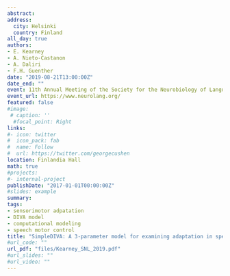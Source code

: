 ```yaml
---
abstract: 
address:
  city: Helsinki
  country: Finland
all_day: true
authors:
- E. Kearney
- A. Nieto-Castanon
- A. Daliri
- F.H. Guenther
date: "2019-08-21T13:00:00Z"
date_end: ""
event: 11th Annual Meeting of the Society for the Neurobiology of Language
event_url: https://www.neurolang.org/
featured: false
#image:
 # caption: ''
  #focal_point: Right
links:
#- icon: twitter
#  icon_pack: fab
#  name: Follow
#  url: https://twitter.com/georgecushen
location: Finlandia Hall
math: true
#projects:
#- internal-project
publishDate: "2017-01-01T00:00:00Z"
#slides: example
summary: 
tags: 
- sensorimotor adpatation
- DIVA model
- computational modeling
- speech motor control
title: "SimpleDIVA: A 3-parameter model for examining adaptation in speech and voice production"
#url_code: ""
url_pdf: "files/Kearney_SNL_2019.pdf"
#url_slides: ""
#url_video: ""
---
```


